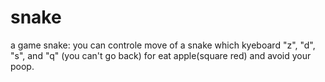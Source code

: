 # snake
a game snake: you can controle move of a snake which kyeboard "z", "d", "s", and "q" (you can't go back) for eat apple(square red) and avoid your poop.
